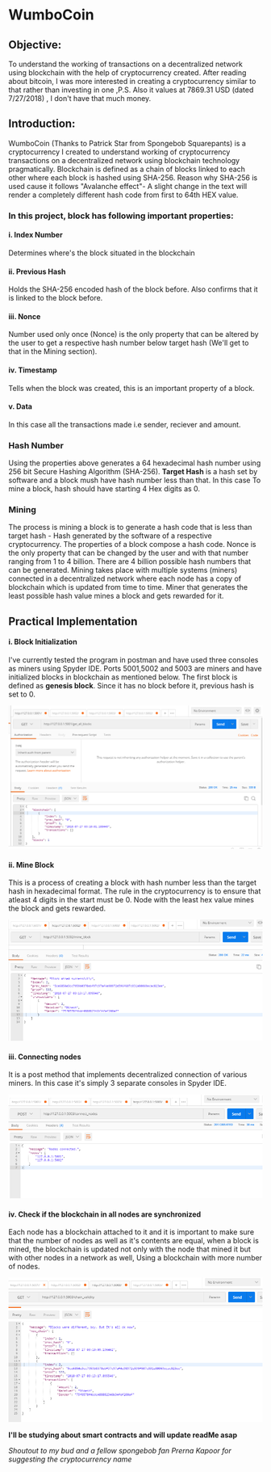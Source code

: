 # WumboCoin

## Objective:

To understand the working of transactions on a decentralized network using blockchain with the help of cryptocurrency created. After reading about bitcoin, I was more interested in creating a cryptocurrency similar to that rather than investing in one ,P.S. Also it values at 7869.31 USD (dated 7/27/2018) , I don't have that much money.

## Introduction:

WumboCoin (Thanks to Patrick Star from Spongebob Squarepants) is a cryptocurrency I created to understand working of cryptocurrency transactions on a decentralized network using blockchain technology pragmatically. Blockchain is defined as a chain of blocks linked to each other where each block is hashed using SHA-256. Reason why SHA-256 is used cause it follows "Avalanche effect"- A slight change in the text will render a completely different hash code from first to 64th HEX value.

### In this project, block has following important properties:

#### i. Index Number
Determines where's the block situated in the blockchain

#### ii. Previous Hash
Holds the SHA-256 encoded hash of the block before. Also confirms that it is linked to the block before.

#### iii. Nonce
Number used only once (Nonce) is the only property that can be altered by the user to get a respective hash number below target hash (We'll get to that in the Mining section).

#### iv. Timestamp
Tells when the block was created, this is an important property of a block.

#### v. Data
In this case all the transactions made i.e sender, reciever and amount.

### Hash Number

Using the properties above generates a 64 hexadecimal hash number using 256 bit Secure Hashing Algorithm (SHA-256). 
**Target Hash** is a hash set by software and a block mush have hash number less than that. In this case To mine a block, hash should have starting 4 Hex digits as 0.

### Mining

The process is mining a block is to generate a hash code that is less than target hash - Hash generated by the software of a respective cryptocurrency. The properties of a block compose a hash code. Nonce is the only property that can be changed by the user and with that number ranging from 1 to 4 billion. There are 4 billion possible hash numbers that can be generated. Mining takes place with multiple systems (miners) connected in a decentralized network where each node has a copy of blockchain which is updated from time to time. Miner that generates the least possible hash value mines a block and gets rewarded for it.

## Practical Implementation

#### i. Block Initialization
I've currently tested the program in postman and have used three consoles as miners using Spyder IDE. Ports 5001,5002 and 5003 are miners and have initialized blocks in blockchain as mentioned below. The first block is defined as **genesis block**. Since it has no block before it, previous hash is set to 0.

![alt text](https://github.com/asukhey/WumboCoin/blob/master/Snaps/1_block_initialize.PNG "Block Initialization")


#### ii. Mine Block
This is a process of creating a block with hash number less than the target hash in hexadecimal format. The rule in the cryptocurrency is to ensure that atleast 4 digits in the start must be 0. Node with the least hex value mines the block and gets rewarded.

![alt text](https://github.com/asukhey/WumboCoin/blob/master/Snaps/2_mine_block.PNG "Mining Block")

#### iii. Connecting nodes
It is a post method that implements decentralized connection of various miners. In this case it's simply 3 separate consoles in Spyder IDE.

![alt text](https://github.com/asukhey/WumboCoin/blob/master/Snaps/3_connect_nodes.PNG "Blockchain Synchronization")

#### iv. Check if the blockchain in all nodes are synchronized
Each node has a blockchain attached to it and it is important to make sure that the number of nodes as well as it's contents are equal, when a block is mined, the blockchain is updated not only with the node that mined it but with other nodes in a network as well, Using a blockchain with more number of nodes.

![alt text](https://github.com/asukhey/WumboCoin/blob/master/Snaps/4_equalizing_blockchain.PNG "Blockchain Synchronization")

**I'll be studying about smart contracts and will update readMe asap**



 *Shoutout to my bud and a fellow spongebob fan Prerna Kapoor for suggesting the cryptocurrency name*
